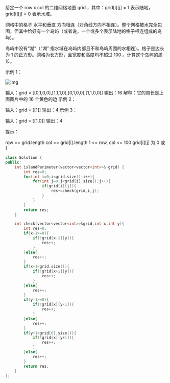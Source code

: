 给定一个 row x col 的二维网格地图 grid ，其中：grid[i][j] = 1 表示陆地， grid[i][j] = 0 表示水域。

网格中的格子 水平和垂直 方向相连（对角线方向不相连）。整个网格被水完全包围，但其中恰好有一个岛屿（或者说，一个或多个表示陆地的格子相连组成的岛屿）。

岛屿中没有“湖”（“湖” 指水域在岛屿内部且不和岛屿周围的水相连）。格子是边长为 1 的正方形。网格为长方形，且宽度和高度均不超过 100 。计算这个岛屿的周长。

 

示例 1：

![img](https://assets.leetcode-cn.com/aliyun-lc-upload/uploads/2018/10/12/island.png)

输入：grid = [[0,1,0,0],[1,1,1,0],[0,1,0,0],[1,1,0,0]]
输出：16
解释：它的周长是上面图片中的 16 个黄色的边
示例 2：

输入：grid = [[1]]
输出：4
示例 3：

输入：grid = [[1,0]]
输出：4


提示：

row == grid.length
col == grid[i].length
1 <= row, col <= 100
grid[i][j] 为 0 或 1

```cpp
class Solution {
public:
    int islandPerimeter(vector<vector<int>>& grid) {
        int res=0;
        for(int i=0;i<grid.size();i++){
            for(int j=0;j<grid[i].size();j++){
                if(grid[i][j]){
                    res+=check(grid,i,j);
                }
            }
        }
        return res;
    }

    int check(vector<vector<int>>&grid,int x,int y){
        int res=0;
        if(x-1>=0){
            if(!grid[x-1][y]){
                res++;
            }
        }else{
            res++;
        }
        if(x+1<grid.size()){
            if(!grid[x+1][y]){
                res++;
            }
        }else{
            res++;
        }
        if(y-1>=0){
            if(!grid[x][y-1]){
                res++;
            }
        }else{
            res++;
        }
        if(y+1<grid[0].size()){
            if(!grid[x][y+1]){
                res++;
            }
        }else{
            res++;
        }
        return res;
    }
};
```

